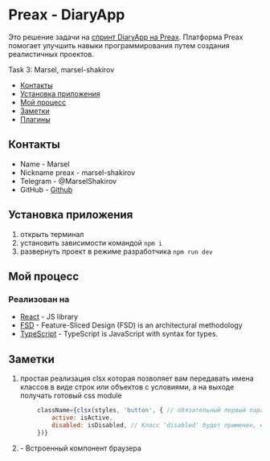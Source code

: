 # Preax - DiaryApp

Это решение задачи на [спринт DiaryApp на Preax](https://preax.ru 'Preax'). Платформа Preax помогает улучшить навыки программирования путем создания реалистичных проектов.

Task 3: Marsel, marsel-shakirov

- [Контакты](#контакты)
- [Установка приложения](#установка-приложения)
- [Мой процесс](#мой-процесс)
- [Заметки](#Заметки)
- [Плагины](#Плагины)

## Контакты

- Name - Marsel
- Nickname preax - marsel-shakirov
- Telegram - @MarselShakirov
- GitHub - [Github](https://github.com/marsel-shakirov)

## Установка приложения

1. открыть терминал
2. установить зависимости командой `npm i`
3. развернуть проект в режиме разработчика `npm run dev`

## Мой процесс

### Реализован на

- [React](https://reactjs.org/) - JS library
- [FSD](https://github.com/feature-sliced) - Feature-Sliced Design (FSD) is an architectural methodology
- [TypeScript](https://www.typescriptlang.org) - TypeScript is JavaScript with syntax for types.

## Заметки

1. простая реализация clsx которая позволяет вам передавать имена классов в виде строк или объектов с условиями, а на выходе получать готовый css module

```jsx
		className={clsx(styles, 'button', { // обязательный первый параметр
			active: isActive,
			disabled: isDisabled, // Класс 'disabled' будет применен, если isDisabled === true
		})}
```

2. <title>.....</title> - Встроенный компонент браузера <title> позволяет указать заголовок документа. 
   [React-title](https://react.dev/reference/react-dom/components/title)

## Плагины

Есть плагины Prettier для сортировки импортов и css правил

- [Prettier plugin](https://www.npmjs.com/package/@trivago/prettier-plugin-sort-imports) - плагин для сортировки объявлений импорта по указанному порядку регулярного выражения.
- [CSS Order Prettier Plugin](https://www.npmjs.com/package/prettier-plugin-css-order) - Плагин Prettier для сортировки объявлений CSS, SCSS или Less по именам их свойств.
